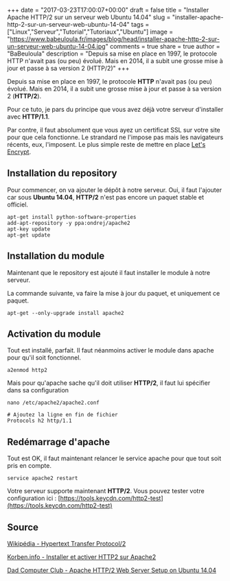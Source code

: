 +++
date = "2017-03-23T17:00:07+00:00"
draft = false
title = "Installer Apache HTTP/2 sur un serveur web Ubuntu 14.04"
slug = "installer-apache-http-2-sur-un-serveur-web-ubuntu-14-04"
tags = ["Linux","Serveur","Tutorial","Tutoriaux","Ubuntu"]
image = "https://www.babeuloula.fr/images/blog/head/installer-apache-http-2-sur-un-serveur-web-ubuntu-14-04.jpg"
comments = true
share = true
author = "BaBeuloula"
description = "Depuis sa mise en place en 1997, le protocole HTTP n'avait pas (ou peu) évolué. Mais en 2014, il a subit une grosse mise à jour et passe à sa version 2 (HTTP/2)"
+++

Depuis sa mise en place en 1997, le protocole **HTTP** n'avait pas (ou peu) évolué. Mais en 2014, il a subit une grosse mise à jour et passe à sa version 2 (**HTTP/2**).

Pour ce tuto, je pars du principe que vous avez déjà votre serveur d'installer avec **HTTP/1.1**.

Par contre, il faut absolument que vous ayez un certificat SSL sur votre site pour que cela fonctionne. Le strandard ne l'impose pas mais les navigateurs récents, eux, l'imposent. Le plus simple reste de mettre en place [Let's Encrypt](https://www.letsencrypt.org/).

## Installation du repository
Pour commencer, on va ajouter le dépôt à notre serveur. Oui, il faut l'ajouter car sous **Ubuntu 14.04**, **HTTP/2** n'est pas encore un paquet stable et officiel.

``` shell
apt-get install python-software-properties
add-apt-repository -y ppa:ondrej/apache2
apt-key update
apt-get update
```

## Installation du module
Maintenant que le repository est ajouté il faut installer le module à notre serveur.

La commande suivante, va faire la mise à jour du paquet, et uniquement ce paquet.
``` shell
apt-get --only-upgrade install apache2
```

## Activation du module
Tout est installé, parfait. Il faut néanmoins activer le module dans apache pour qu'il soit fonctionnel.
``` shell
a2enmod http2
```

Mais pour qu'apache sache qu'il doit utiliser **HTTP/2**, il faut lui spécifier dans sa configuration
``` shell
nano /etc/apache2/apache2.conf

# Ajoutez la ligne en fin de fichier
Protocols h2 http/1.1
```

## Redémarrage d'apache
Tout est OK, il faut maintenant relancer le service apache pour que tout soit pris en compte.
``` shell
service apache2 restart
```

Votre serveur supporte maintenant **HTTP/2**. Vous pouvez tester votre configuration ici : [https://tools.keycdn.com/http2-test](https://tools.keycdn.com/http2-test)
## Source

[Wikipédia - Hypertext Transfer Protocol/2](https://fr.wikipedia.org/wiki/Hypertext_Transfer_Protocol/2)

[Korben.info - Installer et activer HTTP2 sur Apache2](https://korben.info/installter-activer-http2-apache2.html)

[Dad Computer Club - Apache HTTP/2 Web Server Setup on Ubuntu 14.04](https://www.dadcomputerclub.com/ubuntu-14-04-3-apache-http-2-web-server-setup/)